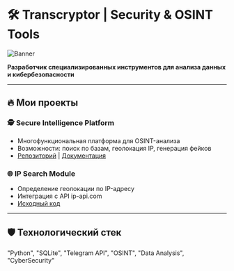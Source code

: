 # 🛠️ **Transcryptor** | Security & OSINT Tools

![Banner](https://radikal.cloud/i/photo-2025-03-09-18-26-59.S57lgo)

**Разработчик специализированных инструментов для анализа данных и кибербезопасности**

---

## 🔥 **Мои проекты**

### 🕵️ **Secure Intelligence Platform**
- Многофункциональная платформа для OSINT-анализа
- Возможности: поиск по базам, геолокация IP, генерация фейков
- [Репозиторий](https://github.com/TRANSCRYPTOR-progr/ARCHANGEL-SOFTWARE) | [Документация]()

### 🌐 **IP Search Module**
- Определение геолокации по IP-адресу
- Интеграция с API ip-api.com
- [Исходный код](https://github.com/TRANSCRYPTOR-progr/IP-Analyzer/tree/main)

---

## 🛡️ **Технологический стек**
"Python", "SQLite", "Telegram API", "OSINT", "Data Analysis", "CyberSecurity"

